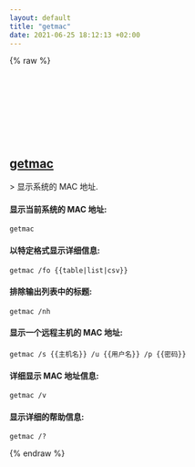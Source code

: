 ```yaml
---
layout: default
title: "getmac"
date: 2021-06-25 18:12:13 +02:00
---
```

{% raw %}
<h2 id="getmac">
  <a href="/zh/windows/getmac.html">getmac</a> <a href="#getmac"><svg class="icon">
    <use href="/assets/images/unicode_sprite.svg#link" />
  </svg></a>
</h2>
> 显示系统的 MAC 地址.

#### 显示当前系统的 MAC 地址:
```shell
getmac
```
#### 以特定格式显示详细信息:
```shell
getmac /fo {{table|list|csv}}
```
#### 排除输出列表中的标题:
```shell
getmac /nh
```
#### 显示一个远程主机的 MAC 地址:
```shell
getmac /s {{主机名}} /u {{用户名}} /p {{密码}}
```
#### 详细显示 MAC 地址信息:
```shell
getmac /v
```
#### 显示详细的帮助信息:
```shell
getmac /?
```
{% endraw %}